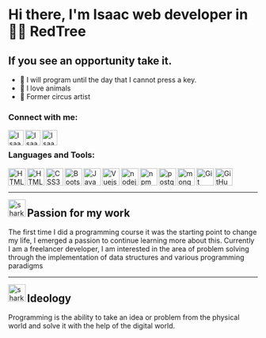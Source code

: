 # Hi there, I'm Isaac web developer in 🌲🔥 RedTree

## If you see an opportunity take it.
- 🚀 I will program until the day that I cannot press a key.
- 🐾 I love animals
- 🎪 Former circus artist

 
### Connect with me:


[<img align="left" alt="Isaac | Twitter" width="31px" src="https://img.icons8.com/fluent/48/000000/twitter.png"/>][twitter]
[<img align="left" alt="Isaac | LinkedIn" width="31px" src="https://img.icons8.com/color/48/000000/linkedin.png" />][linkedin]
[<img align="left" alt="Isaac | Instagram" width="31px" src="https://img.icons8.com/fluent/48/000000/instagram-new.png" />][instagram]
<br /> 

### Languages and Tools:

<img align="left" alt="HTML5" width="35px" src="https://img.icons8.com/plasticine/100/000000/flow-chart.png" />
<img align="left" alt="HTML5" width="35px" src="https://img.icons8.com/color/48/000000/html-5.png" />
<img align="left" alt="CSS3" width="35px" src="https://img.icons8.com/color/48/000000/css3.png" />
<img align="left" alt="Bootstrap" width="35px" src="https://img.icons8.com/color/48/000000/bootstrap.png" />
<img align="left" alt="JavaScript" width="35px" src="https://img.icons8.com/color/48/000000/javascript.png" />
<img align="left" alt="Vuejs" width="35px" src="https://img.icons8.com/color/48/000000/vue-js.png" />
<img align="left" alt="nodejs" width="35px" src="https://img.icons8.com/color/48/000000/nodejs.png" />
<img align="left" alt="npm" width="35px" src="https://img.icons8.com/color/48/000000/npm.png" />
<img align="left" alt="postgreSQL" width="35px" src="https://img.icons8.com/color/48/000000/postgreesql.png" />
<img align="left" alt="mongoDB" width="35px" src="https://img.icons8.com/color/48/000000/mongodb.png" />
<img align="left" alt="Git" width="35px" src="https://img.icons8.com/color/48/000000/git.png" />

<img align="left" alt="GitHub" width="35px" src="https://img.icons8.com/fluent/48/000000/github.png" />

<br />
<br />


---

<img align="left" alt="shark" width="35px" src="https://img.icons8.com/color/48/000000/shark-body.png" />

##  Passion for my work
The first time I did a programming course it was the starting point to change my life, I emerged a passion to continue learning more about this.
Currently I am a freelancer developer, I am interested in the area of ​​problem solving through the implementation of data structures and various programming paradigms

---
<img align="left" alt="shark" width="35px" src="https://img.icons8.com/clouds/100/000000/monitor.png" />

##  Ideology
Programming is the ability to take an idea or problem from the physical world and solve it with the help of the digital world.





[twitter]: https://twitter.com/IsaacDBX
[instagram]: https://instagram.com/isaac.dbx/
[linkedin]: https://linkedin.com/in/isaac-lopez-dbx/


